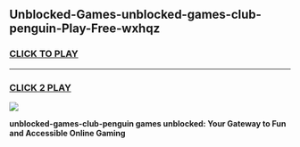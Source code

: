 
## Unblocked-Games-unblocked-games-club-penguin-Play-Free-wxhqz
<h3>
<a href="https://premium76.site?title=unblocked-games-club-penguin&ref=09A">CLICK TO PLAY</a></h3>
<hr>

<h3>
<a href="https://premium76.site?title=unblocked-games-club-penguin&ref=09A">CLICK 2 PLAY</a>
  
</h3>

<a href="https://premium76.site?title=unblocked-games-club-penguin&ref=09A"><img src="https://clearcache.store/games.png"></a>


**unblocked-games-club-penguin games unblocked: Your Gateway to Fun and Accessible Online Gaming**
